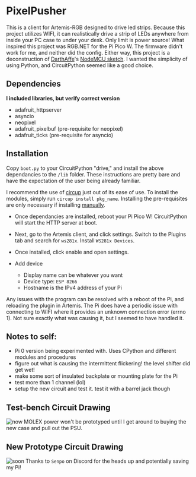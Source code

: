 
# PixelPusher
This is a client for Artemis-RGB designed to drive led strips. Because this project utilizes WIFI, it can realistically drive a strip of LEDs anywhere from inside your PC case to under your desk. Only limit is power source! What inspired this project was RGB.NET for the Pi Pico W. The firmware didn't work for me, and neither did the config. Either way, this project is a deconstruction of [DarthAffe](https://github.com/DarthAffe)'s [NodeMCU sketch](https://github.com/DarthAffe/RGB.NET/blob/master/RGB.NET.Devices.WS281X/Sketches/RGB.NET_NodeMCU.ino). I wanted the simplicity of using Python, and CircuitPython seemed like a good choice.

## Dependencies 
**I included libraries, but verify correct version**
- adafruit_httpserver
- asyncio
- neopixel
- adafruit_pixelbuf (pre-requisite for neopixel)
- adafruit_ticks (pre-requisite for asyncio)

## Installation
Copy `boot.py` to your CircuitPython "drive," and install the above dependancies to the `/lib` folder.
These instructions are pretty bare and have the expectation of the user being already familiar.

I recommend the use of [circup](https://learn.adafruit.com/keep-your-circuitpython-libraries-on-devices-up-to-date-with-circup/install-circup) just out of its ease of use. To install the modules, simply run `circup install pkg_name`. Installing the pre-requisites are only necessary if installing [manually](https://circuitpython.org/libraries).

- Once dependancies are installed, reboot your Pi Pico W! CircuitPython will start the HTTP server at boot.

- Next, go to the Artemis client, and click settings. Switch to the Plugins tab and search for `ws281x`. Install `WS281x Devices`.

- Once installed, click enable and open settings. 
- Add device
    - Display name can be whatever you want
    - Device type: `ESP 8266`
    - Hostname is the IPv4 address of your Pi

Any issues with the program can be resolved with a reboot of the Pi, and reloading the plugin in Artemis. The Pi does have a periodic issue with connecting to WIFI where it provides an unknown connection error (errno 1). Not sure exactly what was causing it, but I seemed to have handled it. 

## Notes to self:
- Pi 0 version being experimented with. Uses CPython and different modules and procedures
- figure out what is causing the intermittent flickering! the level shifter did get wet!
- make some sort of insulated backplate or mounting plate for the Pi
- test more than 1 channel (lol)
- setup the new circuit and test it. test it with a barrel jack though

## Test-bench Circuit Drawing
![now](https://img001.prntscr.com/file/img001/TqQdUkBRTA-IBeLW4pmjpw.png)
MOLEX power won't be prototyped until I get around to buying the new case and pull out the PSU.

## New Prototype Circuit Drawing
![soon](https://img001.prntscr.com/file/img001/ub9QsnBDRgu2pILgxJUxaQ.png)
Thanks to `Senpo` on Discord for the heads up and potentially saving my Pi!
